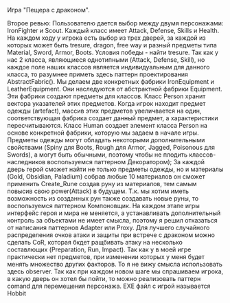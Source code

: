 Игра "Пещера с драконом".

Второе ревью:
Пользователю дается выбор между двумя персонажами: IronFighter и Scout. Каждый класс имеет Attack, Defense, Skills и Health. На каждом ходу у игрока есть выбор из трех дверей, за каждой из которых может быть tresure, dragon, free way и разный предметы типа Material, Sword, Armor, Boots. Условия победы - найти tresure.
Так как у нас 2 класса, являющиеся однотипными (Attack, Defense, Skill), но каждое поле наших классов является индивидуальным для данного класса, то разумнее приметь здесь паттерн проектирования AbstractFabric(). Мы делаем две конкретных фабрики IronEquipment и LeatherEquipment. Они наследуются от абстрактной фабрики Equipment. Эти фабрики создают предметы для классов. Класс Person хранит вектора указателей этих предметов. Когда игрок находит предмет одежды (artefact), массив этих предметов увеличвается на один, соответствующая фабрика создает данный предмет, а характеристики пересчитываются. Класс Human создает элемент класса Person на основе конкретной фабрики, которую мы задаем в начале игры.
Предметы одежды могут обладать некоторыми дополнительными свойствами (Spiny для Boots, Rough для Armor, Jagged, Poisonous для Swords), а могут быть обычными, поэтому чтобы не плодить классов-наследников воспользуемся паттерном Декоратором);
За каждой дверь герой сможет найти не только предметы одежды, но и материалы (Gold, Obsidian, Paladium) собрав любые 10 материалов он сможет применить Create_Rune создав руну из материалов, тем самым повысив свою power(Attack) в будущем. Т.к. мы хотим иметь возможность из созданных рун также создавать новые руны, то воспользуемся паттерном Компоновщик.
На каждом этапе игры интерфейс героя и мира не меняется, а устанавливать дополнительный контроль за объектами не имеет смысла, поэтому я решил отказаться от написания паттернов Adapter или Proxy.
Для лучшего случайного распределения очков атаки и защиты при встрече с драконом можно сделать CoR, которая бкдет ращбивать атаку на несколько составлющих (Preparation, Run, Impact).
Так как у в моей игре практически нет предметов, при изменении которых у меня будет менять множество других факторов. То я не вижу смысла использовать здесь observer.
Так как при каждом новом шаге мы спрашиваем игрока, в какую дверь он хотел бы пойти, то можно реализовать паттерн comand для перемещения персонажа.
EXE файл с игрой называется Hobbit
